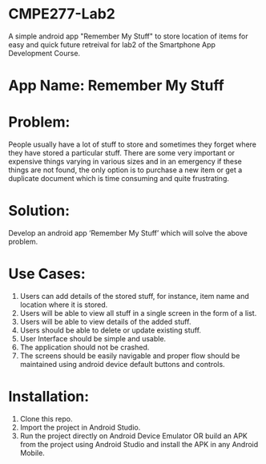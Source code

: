 # CMPE277-Lab2
A simple android app "Remember My Stuff" to store location of items for easy and quick future retreival for lab2 of the Smartphone App Development Course.

# App Name: Remember My Stuff

# Problem:
People usually have a lot of stuff to store and sometimes they forget where they have stored a particular stuff. There are some very important or expensive things varying in various sizes and in an emergency if these things are not found, the only option is to purchase a new item or get a duplicate document which is time consuming and quite frustrating.

# Solution:
Develop an android app ‘Remember My Stuff’ which will solve the above problem.

# Use Cases:
1. Users can add details of the stored stuff, for instance, item name and location where it is stored.
2. Users will be able to view all stuff in a  single screen in the form of a list. 
3. Users will be able to view details of the added stuff.
4. Users should be able to delete or update existing stuff. 
5. User Interface should be simple and usable. 
6. The application should not be crashed.
7. The screens should be easily navigable and proper flow should be maintained using android device default buttons and controls.

# Installation:
1. Clone this repo.
2. Import the project in Android Studio.
3. Run the project directly on Android Device Emulator OR build an APK from the project using Android Studio and install the APK in any Android Mobile.
